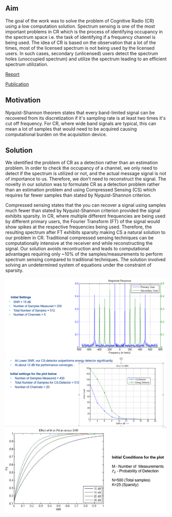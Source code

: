 ## Aim

The goal of the work was to solve the problem of Cognitive Radio (CR) using a low computation solution. Spectrum sensing is one of the most important problems in CR which is the process of identifying occupancy in the spectrum space i.e. the task of identifying if a frequency channel is being used. The idea of CR is based on the observation that a lot of the times, most of the licensed spectrum is not being used by the licensed users. In such cases, secondary (unlicensed) users detect the spectrum holes (unoccupied spectrum) and utilize the spectrum leading to an efficient spectrum utilization.

[Report](/pdf/CSprojectfinalreport.pdf)  

[Publication](https://ieeexplore.ieee.org/abstract/document/6749450)

## Motivation

Nyquist-Shannon theorem states that every band-limited signal can be recovered from its discretization if it's sampling rate is at least two times it's cut off frequency. For CR, where wide band signals are typical, this can mean a lot of samples that would need to be acquired causing computational burden on the acquisition device.

## Solution

We identified the problem of CR as a detection rather than an estimation problem. In order to check the occupancy of a channel, we only need to detect if the spectrum is utilized or not, and the actual message signal is not of importance to us. Therefore, we don't need to reconstruct the signal. The novelty in our solution was to formulate CR as a detection problem rather than an estimation problem and using Compressed Sensing (CS) which requires far fewer samples than stated by Nyquist-Shannon criterion.

Compressed sensing states that the you can recover a signal using samples much fewer than stated by Nyquist-Shannon criterion provided the signal exhibits sparsity. In CR, where multiple different frequencies are being used by different primary users, the Fourier Transform (FT) of the signal would show spikes at the respective frequencies being used. Therefore, the resulting spectrum after FT exhibits sparsity making CS a natural solution to our problem in CR. Traditional compressed sensing techniques can be computationally intensive at the receiver end while reconstructing the signal. Our solution avoids recontruction and leads to computational advantages requiring only \~10% of the samples/measurements to perform spectrum sensing compared to traditional techniques. The solution involved solving an undetermined system of equations under the constraint of sparsity.

<img src="images/CS_1.PNG?raw=true"/>
<img src="images/CS_2.PNG?raw=true"/>
<img src="images/CS_4.PNG?raw=true"/>